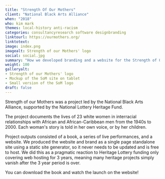```yaml
---
title: "Strength Of Our Mothers"
client: "National Black Arts Alliance"
when: "2018"
who: kim mark
themes: local-history anti-racism
categories: consultancyresearch software designbranding
linktourl: https://ourmothers.org/
linktotext:
image: index.png
imagealt: Strength of our Mothers' logo
social: social.jpg
summary: "How we developed branding and a website for the Strength of Our Mothers project, which tells the story of white women in interracial relationships from the 1940s and onwards."
weight: 100
galleryalt:
- Strength of our Mothers' logo
- Mockup of the SoM site on tablet
- Small version of the SoM logo
draft: false
---
```


Strength of our Mothers was a project led by the National Black Arts Alliance, supported by the National Lottery Heritage Fund. 

The project documents the lives of 23 white women in interracial relationships with African and African-Caribbean men from the 1940s to 2000. Each woman's story is told in her own voice, or by her children.

Project outputs consisted of a book, a series of live performances, and a website. We produced the website and brand as a single page standalone site using a static site generator, so it never needs to be updated and is free to host. We did this as a pragmatic reaction to Heritage Lottery funding only covering web hosting for 3 years, meaning many heritage projects simply vanish after the 3 year period is over.

You can download the book and watch the launch on the website!
